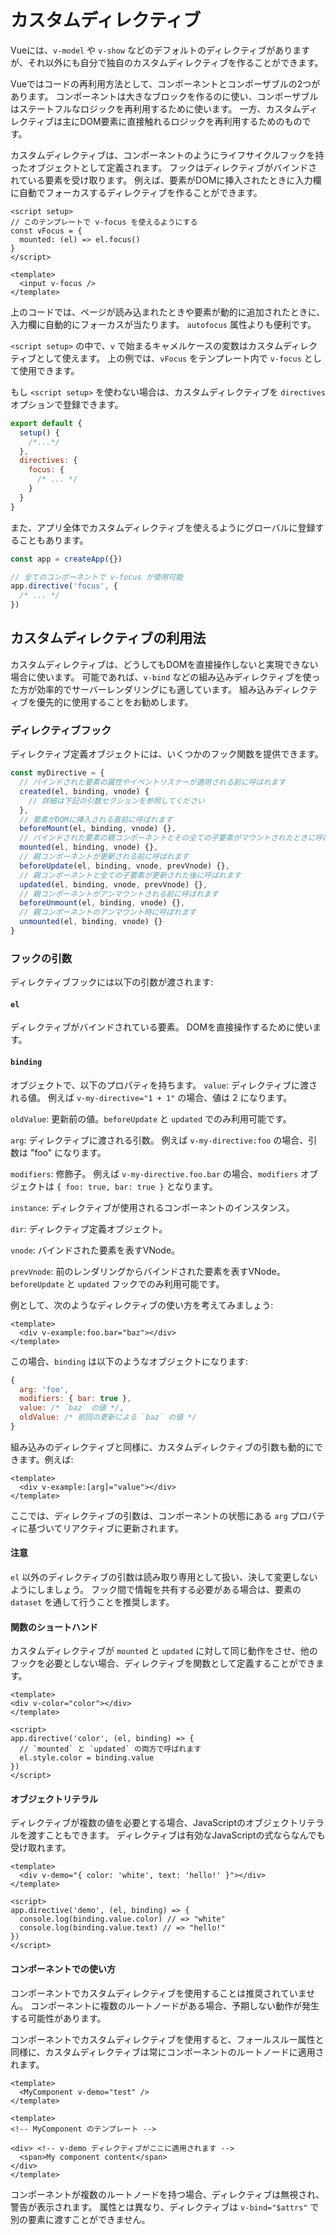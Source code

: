 # カスタムディレクティブ​
Vueには、`v-model` や `v-show` などのデフォルトのディレクティブがありますが、それ以外にも自分で独自のカスタムディレクティブを作ることができます。

Vueではコードの再利用方法として、コンポーネントとコンポーザブルの2つがあります。
コンポーネントは大きなブロックを作るのに使い、コンポーザブルはステートフルなロジックを再利用するために使います。
一方、カスタムディレクティブは主にDOM要素に直接触れるロジックを再利用するためのものです。

カスタムディレクティブは、コンポーネントのようにライフサイクルフックを持ったオブジェクトとして定義されます。
フックはディレクティブがバインドされている要素を受け取ります。
例えば、要素がDOMに挿入されたときに入力欄に自動でフォーカスするディレクティブを作ることができます。

```vue
<script setup>
// このテンプレートで v-focus を使えるようにする
const vFocus = {
  mounted: (el) => el.focus()
}
</script>

<template>
  <input v-focus />
</template>
```

上のコードでは、ページが読み込まれたときや要素が動的に追加されたときに、入力欄に自動的にフォーカスが当たります。
`autofocus` 属性よりも便利です。

`<script setup>` の中で、`v` で始まるキャメルケースの変数はカスタムディレクティブとして使えます。
上の例では、`vFocus` をテンプレート内で `v-focus` として使用できます。

もし `<script setup>` を使わない場合は、カスタムディレクティブを `directives` オプションで登録できます。

```javascript
export default {
  setup() {
    /*...*/
  },
  directives: {
    focus: {
      /* ... */
    }
  }
}
```

また、アプリ全体でカスタムディレクティブを使えるようにグローバルに登録することもあります。

```javascript
const app = createApp({})

// 全てのコンポーネントで v-focus が使用可能
app.directive('focus', {
  /* ... */
})
```
## カスタムディレクティブの利用法
カスタムディレクティブは、どうしてもDOMを直接操作しないと実現できない場合に使います。
可能であれば、`v-bind` などの組み込みディレクティブを使った方が効率的でサーバーレンダリングにも適しています。
組み込みディレクティブを優先的に使用することをお勧めします。
### ディレクティブフック
ディレクティブ定義オブジェクトには、いくつかのフック関数を提供できます。

```javascript
const myDirective = {
  // バインドされた要素の属性やイベントリスナーが適用される前に呼ばれます
  created(el, binding, vnode) {
    // 詳細は下記の引数セクションを参照してください
  },
  // 要素がDOMに挿入される直前に呼ばれます
  beforeMount(el, binding, vnode) {},
  // バインドされた要素の親コンポーネントとその全ての子要素がマウントされたときに呼ばれます
  mounted(el, binding, vnode) {},
  // 親コンポーネントが更新される前に呼ばれます
  beforeUpdate(el, binding, vnode, prevVnode) {},
  // 親コンポーネントと全ての子要素が更新された後に呼ばれます
  updated(el, binding, vnode, prevVnode) {},
  // 親コンポーネントがアンマウントされる前に呼ばれます
  beforeUnmount(el, binding, vnode) {},
  // 親コンポーネントのアンマウント時に呼ばれます
  unmounted(el, binding, vnode) {}
}
```
### フックの引数
ディレクティブフックには以下の引数が渡されます:
#### `el`
ディレクティブがバインドされている要素。
DOMを直接操作するために使います。
#### `binding`
オブジェクトで、以下のプロパティを持ちます。
`value`:
ディレクティブに渡される値。
例えば `v-my-directive="1 + 1"` の場合、値は 2 になります。

`oldValue`:
更新前の値。`beforeUpdate` と `updated` でのみ利用可能です。

 `arg`:
 ディレクティブに渡される引数。
 例えば `v-my-directive:foo` の場合、引数は "foo" になります。
 
 `modifiers`:
 修飾子。
 例えば `v-my-directive.foo.bar` の場合、`modifiers` オブジェクトは `{ foo: true, bar: true }` となります。
 
`instance`:
ディレクティブが使用されるコンポーネントのインスタンス。

`dir`:
ディレクティブ定義オブジェクト。

`vnode`:
バインドされた要素を表すVNode。

`prevVnode`:
前のレンダリングからバインドされた要素を表すVNode。
`beforeUpdate` と `updated` フックでのみ利用可能です。

例として、次のようなディレクティブの使い方を考えてみましょう:
```vue
<template>
  <div v-example:foo.bar="baz"></div>
</template>
```
この場合、`binding` は以下のようなオブジェクトになります:

```javascript
{
  arg: 'foo',
  modifiers: { bar: true },
  value: /* `baz` の値 */,
  oldValue: /* 前回の更新による `baz` の値 */
}
```

組み込みのディレクティブと同様に、カスタムディレクティブの引数も動的にできます。例えば:

```vue
<template>
  <div v-example:[arg]="value"></div>
</template>
```

ここでは、ディレクティブの引数は、コンポーネントの状態にある `arg` プロパティに基づいてリアクティブに更新されます。

#### 注意

`el` 以外のディレクティブの引数は読み取り専用として扱い、決して変更しないようにしましょう。
フック間で情報を共有する必要がある場合は、要素の `dataset` を通して行うことを推奨します。

#### 関数のショートハンド

カスタムディレクティブが `mounted` と `updated` に対して同じ動作をさせ、他のフックを必要としない場合、ディレクティブを関数として定義することができます。

```vue
<template>
<div v-color="color"></div>
</template>

<script>
app.directive('color', (el, binding) => {
  // `mounted` と `updated` の両方で呼ばれます
  el.style.color = binding.value
})
</script>
```
#### オブジェクトリテラル
ディレクティブが複数の値を必要とする場合、JavaScriptのオブジェクトリテラルを渡すこともできます。
ディレクティブは有効なJavaScriptの式ならなんでも受け取れます。

```vue
<template>
  <div v-demo="{ color: 'white', text: 'hello!' }"></div>
</template>

<script>
app.directive('demo', (el, binding) => {
  console.log(binding.value.color) // => "white"
  console.log(binding.value.text) // => "hello!"
})
</script>
```
#### コンポーネントでの使い方
コンポーネントでカスタムディレクティブを使用することは推奨されていません。
コンポーネントに複数のルートノードがある場合、予期しない動作が発生する可能性があります。

コンポーネントでカスタムディレクティブを使用すると、フォールスルー属性と同様に、カスタムディレクティブは常にコンポーネントのルートノードに適用されます。

```vue
<template>
  <MyComponent v-demo="test" />
</template>

<template>
<!-- MyComponent のテンプレート -->

<div> <!-- v-demo ディレクティブがここに適用されます -->
  <span>My component content</span>
</div>
</template>

```

コンポーネントが複数のルートノードを持つ場合、ディレクティブは無視され、警告が表示されます。
属性とは異なり、ディレクティブは `v-bind="$attrs"` で別の要素に渡すことができません。